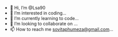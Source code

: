 - 👋 Hi, I’m @Lsa90
- 👀 I’m interested in coding...
- 🌱 I’m currently learning to code...
- 💞️ I’m looking to collaborate on ...
- 📫 How to reach me sovitaphumeza@gmail.com...

<!---
Lsa90/Lsa90 is a ✨ special ✨ repository because its `README.md` (this file) appears on your GitHub profile.
You can click the Preview link to take a look at your changes.
--->
